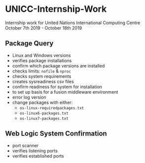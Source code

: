# UNICC-Internship-Work
Internship work for United Nations International Computing Centre
<br>
October 7th 2019 - October 18th 2019

## Package Query
- Linux and Windows versions
- verifies package installations
- confirm which package versions are installed
- checks limits: ```nofile``` & ```nproc```
- checks system requirements
- creates sysreadiness csv files
- confirm readiness for system for installation
- to set up basis for a fusion middleware environment
- error log version
- change packages with either:
    - ```os-linux-requiredpackages.txt```
    - ```os-linux6-packages.txt```
    - ```os-linux7-packages.txt```

## Web Logic System Confirmation
- port scanner
- verifies listening ports
- verifies established ports
